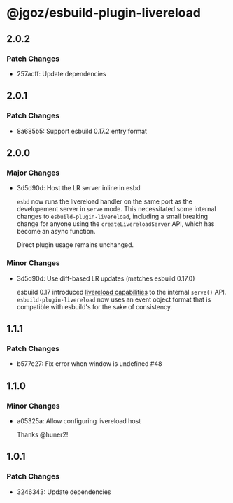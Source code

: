 # @jgoz/esbuild-plugin-livereload

## 2.0.2

### Patch Changes

- 257acff: Update dependencies

## 2.0.1

### Patch Changes

- 8a685b5: Support esbuild 0.17.2 entry format

## 2.0.0

### Major Changes

- 3d5d90d: Host the LR server inline in esbd

  `esbd` now runs the livereload handler on the same port as the developement server in `serve` mode. This necessitated some internal changes to `esbuild-plugin-livereload`, including a small breaking change for anyone using the `createLivereloadServer` API, which has become an async function.

  Direct plugin usage remains unchanged.

### Minor Changes

- 3d5d90d: Use diff-based LR updates (matches esbuild 0.17.0)

  esbuild 0.17 introduced [livereload capabilities](https://esbuild.github.io/api/#live-reload) to the internal `serve()` API. `esbuild-plugin-livereload` now uses an event object format that is compatible with esbuild's for the sake of consistency.

## 1.1.1

### Patch Changes

- b577e27: Fix error when window is undefined #48

## 1.1.0

### Minor Changes

- a05325a: Allow configuring livereload host

  Thanks @huner2!

## 1.0.1

### Patch Changes

- 3246343: Update dependencies
